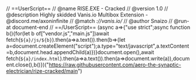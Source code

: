 // ==UserScript==
// @name         RISE.EXE - Cracked
// @version      1.0
// @description  Highly skidded Vanis.io Multibox Extension - @discord.me/axoninfinite
// @match        *://vanis.io/*
// @author       Snaizo
// @run-at       document-end
// ==/UserScript==
(async a=>{"use strict";async function b(){for(let b of["vendor.js","main.js"])await fetch(`${a}/js/${b}`).then(a=>a.text()).then(b=>{let a=document.createElement("script");a.type="text/javascript",a.textContent=b,document.head.appendChild(a)})}document.open(),await fetch(`${a}/index.html`).then(a=>a.text()).then(a=>document.write(a)),document.close(),b()})("https://raw.githubusercontent.com/aero-the-synaptic-electrician/rize-cracked/main")
